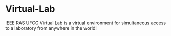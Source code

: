 # Virtual-Lab
IEEE RAS UFCG Virtual Lab is a virtual environment for simultaneous access to a laboratory from anywhere in the world!
